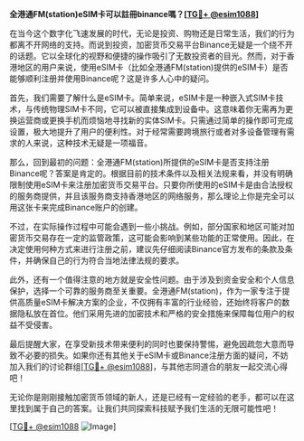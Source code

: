 **全港通FM(station)eSIM卡可以註冊binance嗎？[[TG💪+ @esim1088](https://t.me/s/esim1088)]**

在当今这个数字化飞速发展的时代，无论是投资、购物还是日常生活，我们的行为都离不开网络的支持。而说到投资，加密货币交易平台Binance无疑是一个绕不开的话题。它以全球化的视野和便捷的操作吸引了无数投资者的目光。然而，对于香港地区的用户来说，使用eSIM卡（比如全港通FM(station)提供的eSIM卡）是否能够顺利注册并使用Binance呢？这是许多人心中的疑问。

首先，我们需要了解什么是eSIM卡。简单来说，eSIM卡是一种嵌入式SIM卡技术，与传统物理SIM卡不同，它可以被直接集成到设备中。这意味着你无需再为更换运营商或更换手机而烦恼地寻找新的实体SIM卡。只需通过简单的操作即可完成设置，极大地提升了用户的便利性。对于经常需要跨境旅行或者对多设备管理有需求的人来说，这种技术无疑是一项福音。

那么，回到最初的问题：全港通FM(station)所提供的eSIM卡是否支持注册Binance呢？答案是肯定的。根据目前的技术条件以及相关法规来看，并没有明确限制使用eSIM卡来注册加密货币交易平台。只要你所使用的eSIM卡是由合法授权的服务商提供，并且该服务商支持香港地区的网络服务，那么理论上你是完全可以用这张卡来完成Binance账户的创建。

不过，在实际操作过程中可能会遇到一些小挑战。例如，部分国家和地区可能对加密货币交易存在一定的监管政策，这可能会影响到某些功能的正常使用。因此，在决定使用何种方式来进行注册之前，建议先仔细阅读Binance官方发布的条款及条件，并确保自己的行为符合当地法律法规的要求。

此外，还有一个值得注意的地方就是安全性问题。由于涉及到资金安全和个人信息保护，选择一个可靠的服务商至关重要。全港通FM(station)，作为一家专注于提供高质量eSIM卡解决方案的企业，不仅拥有丰富的行业经验，还始终将客户的数据隐私放在首位。他们采用先进的加密技术和严格的安全措施来保障每位用户的权益不受侵害。

最后提醒大家，在享受新技术带来便利的同时也要保持警惕，避免因疏忽大意而导致不必要的损失。如果你还有其他关于eSIM卡或Binance注册方面的疑问，不妨加入我们的讨论群组[[TG💪+ @esim1088](https://t.me/s/esim1088)]，与其他志同道合的朋友一起交流心得吧！

无论你是刚刚接触加密货币领域的新人，还是已经有一定经验的老手，都可以在这里找到属于自己的答案。让我们共同探索科技赋予我们生活的无限可能性吧！

[[TG💪+ @esim1088](https://t.me/s/esim1088) ![Image](https://i.postimg.cc/4NQfJmqS/Snipaste-2025-05-13-00-14-12.png)]
